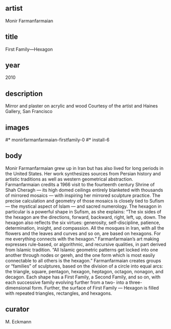 ## artist
Monir Farmanfarmaian 

## title
First Family—Hexagon

## year
2010

## description
Mirror and plaster on acrylic and wood 
Courtesy of the artist and Haines Gallery, San Francisco 

## images
#* monirfarmanfarmaian-firstfamily-0
#* install-6

## body
Monir Farmanfarmaian grew up in Iran but has also lived for long periods in the United States. Her work synthesizes sources from Persian history and artistic traditions as well as western geometrical abstraction. Farmanfarmaian credits a 1966 visit to the fourteenth century Shrine of Shah Cheragh — its high domed ceilings entirely blanketed with thousands of mirrored mosaics — with inspiring her mirrored sculpture practice. The precise calculation and geometry of those mosaics is closely tied to Sufism — the mystical aspect of Islam — and sacred numerology. The hexagon in particular is a powerful shape in Sufism, as she explains: “The six sides of the hexagon are the directions, forward, backward, right, left, up, down. The hexagon also reflects the six virtues: generosity, self-discipline, patience, determination, insight, and compassion. All the mosques in Iran, with all the flowers and the leaves and curves and so on, are based on hexagons. For me everything connects with the hexagon.” Farmanfarmaian’s art making expresses rule-based, or algorithmic, and recursive qualities, in part derived from Islamic tradition. “All Islamic geometric patterns get locked into one another through nodes or gereh, and the one form which is most easily connectable to all others is the hexagon.” Farmanfarmaian creates groups or “families” of sculptures, based on the division of a circle into equal arcs: the triangle, square, pentagon, hexagon, heptagon, octagon, nonagon, and decagon. Each shape has a First Family, a Second Family, and so on, with each successive family evolving further from a two- into a three-dimensional form. Further, the surface of First Family — Hexagon is filled with repeated triangles, rectangles, and hexagons.

## curator
M. Eckmann